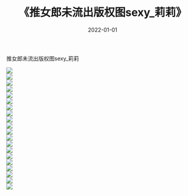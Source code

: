 ﻿---
layout: post
title:  《推女郎未流出版权图sexy_莉莉》
date:   2022-01-01
img: http://pic.660000.xyz/1:/性感/2022/推女郎未流出版权图sexy_莉莉/000.jpg
categories: [美女, 清纯, 唯美]
---

推女郎未流出版权图sexy_莉莉

  ![](http://pic.660000.xyz/1:/性感/2022/推女郎未流出版权图sexy_莉莉/001.jpg) <br> ![](http://pic.660000.xyz/1:/性感/2022/推女郎未流出版权图sexy_莉莉/002.jpg) <br> ![](http://pic.660000.xyz/1:/性感/2022/推女郎未流出版权图sexy_莉莉/003.jpg) <br> ![](http://pic.660000.xyz/1:/性感/2022/推女郎未流出版权图sexy_莉莉/004.jpg) <br> ![](http://pic.660000.xyz/1:/性感/2022/推女郎未流出版权图sexy_莉莉/005.jpg) <br> ![](http://pic.660000.xyz/1:/性感/2022/推女郎未流出版权图sexy_莉莉/006.jpg) <br> ![](http://pic.660000.xyz/1:/性感/2022/推女郎未流出版权图sexy_莉莉/007.jpg) <br> ![](http://pic.660000.xyz/1:/性感/2022/推女郎未流出版权图sexy_莉莉/008.jpg) <br> ![](http://pic.660000.xyz/1:/性感/2022/推女郎未流出版权图sexy_莉莉/009.jpg) <br> ![](http://pic.660000.xyz/1:/性感/2022/推女郎未流出版权图sexy_莉莉/010.jpg) <br> ![](http://pic.660000.xyz/1:/性感/2022/推女郎未流出版权图sexy_莉莉/011.jpg) <br> ![](http://pic.660000.xyz/1:/性感/2022/推女郎未流出版权图sexy_莉莉/012.jpg) <br> ![](http://pic.660000.xyz/1:/性感/2022/推女郎未流出版权图sexy_莉莉/013.jpg) <br> ![](http://pic.660000.xyz/1:/性感/2022/推女郎未流出版权图sexy_莉莉/014.jpg) <br> ![](http://pic.660000.xyz/1:/性感/2022/推女郎未流出版权图sexy_莉莉/015.jpg) <br> ![](http://pic.660000.xyz/1:/性感/2022/推女郎未流出版权图sexy_莉莉/016.jpg) <br> ![](http://pic.660000.xyz/1:/性感/2022/推女郎未流出版权图sexy_莉莉/017.jpg) <br> ![](http://pic.660000.xyz/1:/性感/2022/推女郎未流出版权图sexy_莉莉/018.jpg) <br> ![](http://pic.660000.xyz/1:/性感/2022/推女郎未流出版权图sexy_莉莉/019.jpg) <br> ![](http://pic.660000.xyz/1:/性感/2022/推女郎未流出版权图sexy_莉莉/020.jpg) <br>